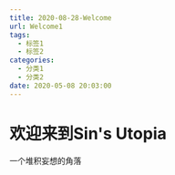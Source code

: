 ```yaml
---
title: 2020-08-28-Welcome
url: Welcome1
tags:
  - 标签1
  - 标签2
categories:
  - 分类1
  - 分类2
date: 2020-05-08 20:03:00
---
```


# 欢迎来到Sin's Utopia

一个堆积妄想的角落

